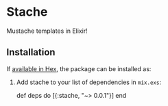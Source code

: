 # Stache

Mustache templates in Elixir!

## Installation

If [available in Hex](https://hex.pm/docs/publish), the package can be installed as:

  1. Add stache to your list of dependencies in `mix.exs`:

        def deps do
          [{:stache, "~> 0.0.1"}]
        end
